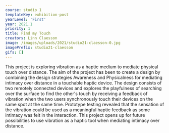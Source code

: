 ```yaml
---
course: studio 1
templateKey: exhibition-post
yearLevel: 'First'
year: 2021.1
priority: 1
title: Find my Touch
creators: Linn Claesson
image: /images/uploads/2021/studio21-claesson-0.jpg
imagePrefix: studio21-claesson
gifs: []
---
```


This project is exploring vibration as a haptic medium to mediate physical touch over distance. The aim of the project has been to create a design by combining the design strategies Awareness and Physicalness for mediating intimacy over distance in a touchable haptic device. The design consists of two remotely connected devices and explores the playfulness of searching over the surface to find the other's touch by receiving a feedback of vibration when the two users synchronously touch their devices on the same spot at the same time. Prototype testing revealed that the sensation of the vibration could be used as a meaningful haptic feedback as some intimacy was felt in the interaction. This project opens up for future possibilities to use vibration as a haptic tool when mediating intimacy over distance.
